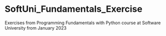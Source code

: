 # SoftUni_Fundamentals_Exercise
 Exercises from Programming Fundamentals with Python course at Software University from January 2023
